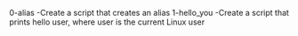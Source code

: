 0-alias -Create a script that creates an alias
1-hello_you -Create a script that prints hello user, where user is the current Linux user
